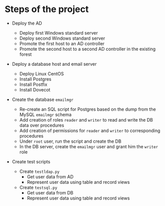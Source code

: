 # Steps of the project

* Deploy the AD
    * Deploy first Windows standard server
    * Deploy second Windows standard server
    * Promote the first host to an AD controller
    * Promote the second host to a second AD controller in the existing forest

* Deploy a database host and email server
    * Deploy Linux CentOS
    * Install Postgres
    * Install Postfix
    * Install Dovecot

* Create the database `emailmgr`
    * Re-create an SQL script for Postgres based on the dump from the MySQL `emailmgr` schema
    * Add creation of roles `reader` and `writer` to read and write the DB data over procedures
    * Add creation of permissions for `reader` and `writer` to corresponding procedures
    * Under `root` user, run the script and create the DB
    * In the DB server, create the `emailmgr` user and grant him the `writer` role

* Create test scripts
    * Create `testldap.py`
        * Get user data from AD
        * Represent user data using table and record views
    * Create `testsql.py`
        * Get user data from DB
        * Represent user data using table and record views